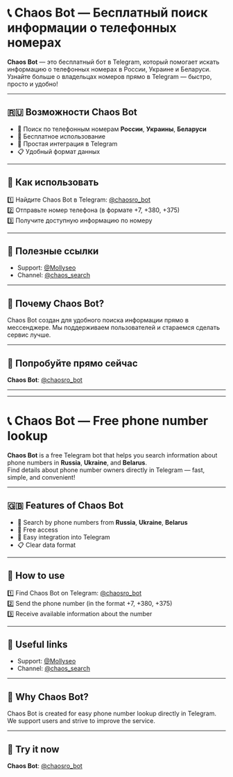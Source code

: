 # 📞 Chaos Bot — Бесплатный поиск информации о телефонных номерах

**Chaos Bot** — это бесплатный бот в Telegram, который помогает искать информацию о телефонных номерах в России, Украине и Беларуси.  
Узнайте больше о владельцах номеров прямо в Telegram — быстро, просто и удобно!  

---

## 🇷🇺 Возможности Chaos Bot

- 📍 Поиск по телефонным номерам **России**, **Украины**, **Беларуси**
- 💸 Бесплатное использование
- 🤖 Простая интеграция в Telegram
- 📋 Удобный формат данных

---

## 📲 Как использовать

1️⃣ Найдите Chaos Bot в Telegram: [@chaosro_bot](https://t.me/chaosro_bot)  
2️⃣ Отправьте номер телефона (в формате +7, +380, +375)  
3️⃣ Получите доступную информацию по номеру

---

## 🔗 Полезные ссылки

- Support: [@Mollyseo](https://t.me/Mollyseo)
- Channel: [@chaos_search](https://t.me/chaos_search)

---

## 🌟 Почему Chaos Bot?

Chaos Bot создан для удобного поиска информации прямо в мессенджере. Мы поддерживаем пользователей и стараемся сделать сервис лучше.

---

## 📱 Попробуйте прямо сейчас

**Chaos Bot**: [@chaosro_bot](https://t.me/chaosro_bot)

---

---

# 📞 Chaos Bot — Free phone number lookup

**Chaos Bot** is a free Telegram bot that helps you search information about phone numbers in **Russia**, **Ukraine**, and **Belarus**.  
Find details about phone number owners directly in Telegram — fast, simple, and convenient!

---

## 🇬🇧 Features of Chaos Bot

- 📍 Search by phone numbers from **Russia**, **Ukraine**, **Belarus**
- 💸 Free access
- 🤖 Easy integration into Telegram
- 📋 Clear data format

---

## 📲 How to use

1️⃣ Find Chaos Bot on Telegram: [@chaosro_bot](https://t.me/chaosro_bot)  
2️⃣ Send the phone number (in the format +7, +380, +375)  
3️⃣ Receive available information about the number

---

## 🔗 Useful links

- Support: [@Mollyseo](https://t.me/Mollyseo)
- Channel: [@chaos_search](https://t.me/chaos_search)

---

## 🌟 Why Chaos Bot?

Chaos Bot is created for easy phone number lookup directly in Telegram. We support users and strive to improve the service.

---

## 📱 Try it now

**Chaos Bot**: [@chaosro_bot](https://t.me/chaosro_bot)
